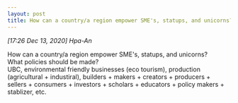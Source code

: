 ```yaml
---
layout: post
title: How can a country/a region empower SME's, statups, and unicorns? 
---
```


*[17:26 Dec 13, 2020] Hpa-An*  

How can a country/a region empower SME's, statups, and unicorns?  
What policies should be made?  
UBC, environmental friendly businesses (eco tourism), production (agricultural + industiral), builders + makers + creators + producers + sellers + consumers + investors + scholars + educators + policy makers + stablizer, etc.  

